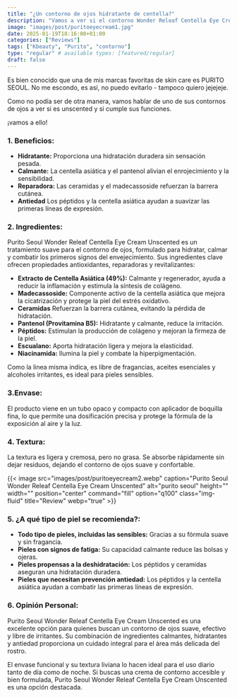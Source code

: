 ```yaml
---
title: "¿Un contorno de ojos hidratante de centella?"
description: "Vamos a ver si el contorno Wonder Releaf Centella Eye Cream Unscented hace lo que promete "
image: "images/post/puritoeyecream1.jpg"
date: 2025-01-19T18:16:00+01:00
categories: ["Reviews"]
tags: ["Kbeauty", "Purito", "contorno"]
type: "regular" # available types: [featured/regular]
draft: false
---
```


Es bien conocido que una de mis marcas favoritas de skin care es PURITO SEOUL. No me escondo, es así, no puedo evitarlo - tampoco quiero jejejeje. 

Como no podía ser de otra manera, vamos hablar de uno de sus contornos de ojos a ver si es unscented y si cumple sus funciones. 

¡vamos a ello!

### 1. Beneficios:

- **Hidratante:** Proporciona una hidratación duradera sin sensación pesada.
- **Calmante:** La centella asiática y el pantenol alivian el enrojecimiento y la sensibilidad.
- **Reparadora:** Las ceramidas y el madecassoside refuerzan la barrera cutánea.
- **Antiedad** Los péptidos y la centella asiática ayudan a suavizar las primeras líneas de expresión.


### 2. Ingredientes:

Purito Seoul Wonder Releaf Centella Eye Cream Unscented es un tratamiento suave para el contorno de ojos, formulado para hidratar, calmar y combatir los primeros signos del envejecimiento. Sus ingredientes clave ofrecen propiedades antioxidantes, reparadoras y revitalizantes:

- **Extracto de Centella Asiática (49%):** Calmante y regenerador, ayuda a reducir la inflamación y estimula la síntesis de colágeno.
- **Madecassoside:** Componente activo de la centella asiática que mejora la cicatrización y protege la piel del estrés oxidativo.
- **Ceramidas** Refuerzan la barrera cutánea, evitando la pérdida de hidratación.
- **Pantenol (Provitamina B5):** Hidratante y calmante, reduce la irritación.
- **Péptidos:** Estimulan la producción de colágeno y mejoran la firmeza de la piel.
- **Escualano:** Aporta hidratación ligera y mejora la elasticidad.
- **Niacinamida:** Ilumina la piel y combate la hiperpigmentación.

Como la linea misma indica, es libre de fragancias, aceites esenciales y alcoholes irritantes, es ideal para pieles sensibles.


### 3.Envase:

El producto viene en un tubo opaco y compacto con aplicador de boquilla fina, lo que permite una dosificación precisa y protege la fórmula de la exposición al aire y la luz.

### 4. Textura:

La textura es ligera y cremosa, pero no grasa. Se absorbe rápidamente sin dejar residuos, dejando el contorno de ojos suave y confortable.

{{< image src="images/post/puritoeyecream2.webp" caption="Purito Seoul Wonder Releaf Centella Eye Cream Unscented" alt="purito seoul" height="" width="" position="center" command="fill" option="q100" class="img-fluid" title="Review" webp="true" >}}

### 5. ¿A qué tipo de piel se recomienda?: 

- **Todo tipo de pieles, incluidas las sensibles:** Gracias a su fórmula suave y sin fragancia.
- **Pieles con signos de fatiga:** Su capacidad calmante reduce las bolsas y ojeras.
- **Pieles propensas a la deshidratación:** Los péptidos y ceramidas aseguran una hidratación duradera.
- **Pieles que necesitan prevención antiedad:** Los péptidos y la centella asiática ayudan a combatir las primeras líneas de expresión.


### 6. Opinión Personal: 

Purito Seoul Wonder Releaf Centella Eye Cream Unscented es una excelente opción para quienes buscan un contorno de ojos suave, efectivo y libre de irritantes. Su combinación de ingredientes calmantes, hidratantes y antiedad proporciona un cuidado integral para el área más delicada del rostro.

El envase funcional y su textura liviana lo hacen ideal para el uso diario tanto de día como de noche. Si buscas una crema de contorno accesible y bien formulada, Purito Seoul Wonder Releaf Centella Eye Cream Unscented es una opción destacada.



